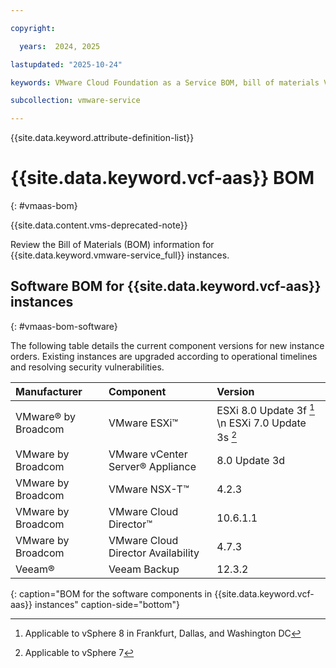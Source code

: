 ```yaml
---

copyright:

  years:  2024, 2025

lastupdated: "2025-10-24"

keywords: VMware Cloud Foundation as a Service BOM, bill of materials VMware Cloud Foundation as a Service, BOM, VCF as a Service BOM

subcollection: vmware-service

---
```


{{site.data.keyword.attribute-definition-list}}

# {{site.data.keyword.vcf-aas}} BOM
{: #vmaas-bom}

{{site.data.content.vms-deprecated-note}}

Review the Bill of Materials (BOM) information for {{site.data.keyword.vmware-service_full}} instances.

## Software BOM for {{site.data.keyword.vcf-aas}} instances
{: #vmaas-bom-software}

The following table details the current component versions for new instance orders. Existing instances are upgraded according to operational timelines and resolving security vulnerabilities.

| Manufacturer | Component | Version |
|:------------ |:--------- |:------- |
| VMware® by Broadcom   | VMware ESXi™ | ESXi 8.0 Update 3f [^esxi80] \n ESXi 7.0 Update 3s [^esxi70] |
| VMware by Broadcom    | VMware vCenter Server® Appliance | 8.0 Update 3d |
| VMware by Broadcom    | VMware NSX-T™ | 4.2.3 |
| VMware by Broadcom    | VMware Cloud Director™ | 10.6.1.1 |
| VMware by Broadcom    | VMware Cloud Director Availability | 4.7.3 |
| Veeam®       | Veeam Backup | 12.3.2 |
{: caption="BOM for the software components in {{site.data.keyword.vcf-aas}} instances" caption-side="bottom"}

[^esxi80]: Applicable to vSphere 8 in Frankfurt, Dallas, and Washington DC

[^esxi70]: Applicable to vSphere 7
